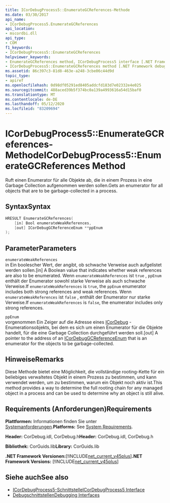 ```yaml
---
title: ICorDebugProcess5::EnumerateGCReferences-Methode
ms.date: 03/30/2017
api_name:
- ICorDebugProcess5.EnumerateGCReferences
api_location:
- mscordbi.dll
api_type:
- COM
f1_keywords:
- ICorDebugProcess5::EnumerateGCReferences
helpviewer_keywords:
- EnumerateGCReferences method, ICorDebugProcess5 interface [.NET Framework debugging]
- ICorDebugProcess5::EnumerateGCReferences method [.NET Framework debugging]
ms.assetid: 86c397c3-81d8-463e-a248-3cbe06c44d9d
topic_type:
- apiref
ms.openlocfilehash: 0d98df05291ed8405addcfd183d7e02332e4e025
ms.sourcegitcommit: 488aced39b5f374bc0a139a4993616a54d15baf0
ms.translationtype: MT
ms.contentlocale: de-DE
ms.lasthandoff: 05/12/2020
ms.locfileid: "83209694"
---
```

# <a name="icordebugprocess5enumerategcreferences-method"></a><span data-ttu-id="9b346-102">ICorDebugProcess5::EnumerateGCReferences-Methode</span><span class="sxs-lookup"><span data-stu-id="9b346-102">ICorDebugProcess5::EnumerateGCReferences Method</span></span>
<span data-ttu-id="9b346-103">Ruft einen Enumerator für alle Objekte ab, die in einem Prozess in eine Garbage Collection aufgenommen werden sollen.</span><span class="sxs-lookup"><span data-stu-id="9b346-103">Gets an enumerator for all objects that are to be garbage-collected in a process.</span></span>  
  
## <a name="syntax"></a><span data-ttu-id="9b346-104">Syntax</span><span class="sxs-lookup"><span data-stu-id="9b346-104">Syntax</span></span>  
  
```cpp  
HRESULT EnumerateGCReferences(  
    [in] Bool enumerateWeakReferences,
    [out] ICorDebugGCReferenceEnum **ppEnum  
);  
```  
  
## <a name="parameters"></a><span data-ttu-id="9b346-105">Parameter</span><span class="sxs-lookup"><span data-stu-id="9b346-105">Parameters</span></span>  
 `enumerateWeakReferences`  
 <span data-ttu-id="9b346-106">in Ein boolescher Wert, der angibt, ob schwache Verweise auch aufgelistet werden sollen.</span><span class="sxs-lookup"><span data-stu-id="9b346-106">[in] A Boolean value that indicates whether weak references are also to be enumerated.</span></span> <span data-ttu-id="9b346-107">Wenn `enumerateWeakReferences` ist `true` , `ppEnum` enthält der Enumerator sowohl starke Verweise als auch schwache Verweise.</span><span class="sxs-lookup"><span data-stu-id="9b346-107">If `enumerateWeakReferences` is `true`, the `ppEnum` enumerator includes both strong references and weak references.</span></span> <span data-ttu-id="9b346-108">Wenn `enumerateWeakReferences` ist `false` , enthält der Enumerator nur starke Verweise.</span><span class="sxs-lookup"><span data-stu-id="9b346-108">If `enumerateWeakReferences` is `false`, the enumerator includes only strong references.</span></span>  
  
 `ppEnum`  
 <span data-ttu-id="9b346-109">vorgenommen Ein Zeiger auf die Adresse eines [ICorDebug](icordebuggcreferenceenum-interface.md) -Enumerationsobjekts, bei dem es sich um einen Enumerator für die Objekte handelt, für die eine Garbage Collection durchgeführt werden soll.</span><span class="sxs-lookup"><span data-stu-id="9b346-109">[out] A pointer to the address of an [ICorDebugGCReferenceEnum](icordebuggcreferenceenum-interface.md) that is an enumerator for the objects to be garbage-collected.</span></span>  
  
## <a name="remarks"></a><span data-ttu-id="9b346-110">Hinweise</span><span class="sxs-lookup"><span data-stu-id="9b346-110">Remarks</span></span>  
 <span data-ttu-id="9b346-111">Diese Methode bietet eine Möglichkeit, die vollständige rooting-Kette für ein beliebiges verwaltetes Objekt in einem Prozess zu bestimmen, und kann verwendet werden, um zu bestimmen, warum ein Objekt noch aktiv ist.</span><span class="sxs-lookup"><span data-stu-id="9b346-111">This method provides a way to determine the full rooting chain for any managed object in a process and can be used to determine why an object is still alive.</span></span>  
  
## <a name="requirements"></a><span data-ttu-id="9b346-112">Requirements (Anforderungen)</span><span class="sxs-lookup"><span data-stu-id="9b346-112">Requirements</span></span>  
 <span data-ttu-id="9b346-113">**Plattformen:** Informationen finden Sie unter [Systemanforderungen](../../get-started/system-requirements.md).</span><span class="sxs-lookup"><span data-stu-id="9b346-113">**Platforms:** See [System Requirements](../../get-started/system-requirements.md).</span></span>  
  
 <span data-ttu-id="9b346-114">**Header:** CorDebug.idl, CorDebug.h</span><span class="sxs-lookup"><span data-stu-id="9b346-114">**Header:** CorDebug.idl, CorDebug.h</span></span>  
  
 <span data-ttu-id="9b346-115">**Bibliothek:** CorGuids.lib</span><span class="sxs-lookup"><span data-stu-id="9b346-115">**Library:** CorGuids.lib</span></span>  
  
 <span data-ttu-id="9b346-116">**.NET Framework Versionen:**[!INCLUDE[net_current_v45plus](../../../../includes/net-current-v45plus-md.md)]</span><span class="sxs-lookup"><span data-stu-id="9b346-116">**.NET Framework Versions:** [!INCLUDE[net_current_v45plus](../../../../includes/net-current-v45plus-md.md)]</span></span>  
  
## <a name="see-also"></a><span data-ttu-id="9b346-117">Siehe auch</span><span class="sxs-lookup"><span data-stu-id="9b346-117">See also</span></span>

- [<span data-ttu-id="9b346-118">ICorDebugProcess5-Schnittstelle</span><span class="sxs-lookup"><span data-stu-id="9b346-118">ICorDebugProcess5 Interface</span></span>](icordebugprocess5-interface.md)
- [<span data-ttu-id="9b346-119">Debugschnittstellen</span><span class="sxs-lookup"><span data-stu-id="9b346-119">Debugging Interfaces</span></span>](debugging-interfaces.md)
